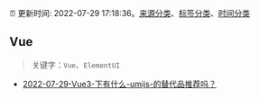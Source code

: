 :alarm_clock: 更新时间: 2022-07-29 17:18:36。[来源分类](../README.md)、[标签分类](../TAGS.md)、[时间分类](../TIMELINE.md)

## Vue


> 关键字：`Vue`、`ElementUI`



- [2022-07-29-Vue3-下有什么-umijs-的替代品推荐吗？](https://www.v2ex.com/t/869545) 